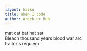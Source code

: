 ```yaml
---
layout: haiku
title: When I code
author: Areeb ur Rub
---
```

mat cat bat hat sat <br>
Bleach thousand years blood war arc <br>
traitor's requiem <br>
